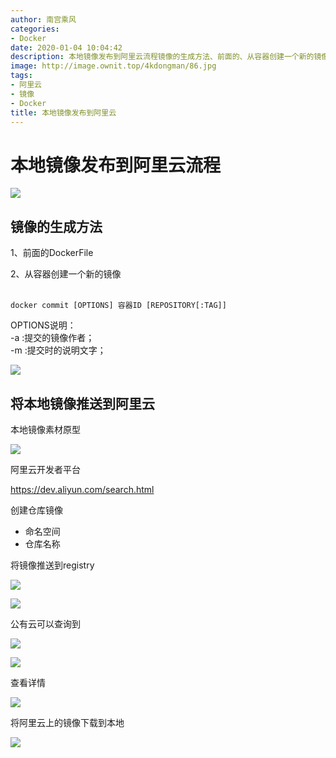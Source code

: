 ```yaml
---
author: 南宫乘风
categories:
- Docker
date: 2020-01-04 10:04:42
description: 本地镜像发布到阿里云流程镜像的生成方法、前面的、从容器创建一个新的镜像容器说明：提交的镜像作者；提交时的说明文字；将本地镜像推送到阿里云本地镜像素材原型阿里云开发者平台创建仓库镜像命名空间仓库名称将镜。。。。。。。
image: http://image.ownit.top/4kdongman/86.jpg
tags:
- 阿里云
- 镜像
- Docker
title: 本地镜像发布到阿里云
---
```


<!--more-->

# **本地镜像发布到阿里云流程**

![](http://image.ownit.top/csdn/20200104093859722.png)

## 镜像的生成方法

1、前面的DockerFile

2、从容器创建一个新的镜像  
 

```
docker commit [OPTIONS] 容器ID [REPOSITORY[:TAG]]
```

OPTIONS说明：  
\-a :提交的镜像作者；  
\-m :提交时的说明文字；

![](http://image.ownit.top/csdn/20200104093949269.png)

## 将本地镜像推送到阿里云

本地镜像素材原型

![](http://image.ownit.top/csdn/20200104100105792.png)

阿里云开发者平台

<https://dev.aliyun.com/search.html>

创建仓库镜像

- 命名空间
- 仓库名称

将镜像推送到registry

![](http://image.ownit.top/csdn/202001041001459.png)

![](http://image.ownit.top/csdn/20200104100150177.png)

公有云可以查询到

![](http://image.ownit.top/csdn/20200104100158195.png)

![](http://image.ownit.top/csdn/20200104100204189.png)

查看详情

![](http://image.ownit.top/csdn/20200104100220354.png)

将阿里云上的镜像下载到本地

![](http://image.ownit.top/csdn/20200104100232699.png)
